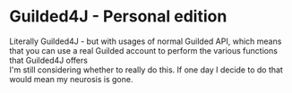 # Guilded4J - Personal edition
Literally Guilded4J - but with usages of normal Guilded API, which means that you can use a real Guilded account to perform the various functions that Guilded4J offers<br>
I'm still considering whether to really do this. If one day I decide to do that would mean my neurosis is gone.
